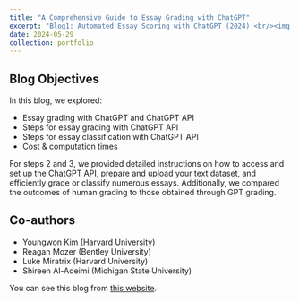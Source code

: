 ```yaml
---
title: "A Comprehensive Guide to Essay Grading with ChatGPT"
excerpt: "Blog1: Automated Essay Scoring with ChatGPT (2024) <br/><img src='/personal_page/images/automated-essay-scoring.png'>"
date: 2024-05-29
collection: portfolio
---
```


Blog Objectives
-----
In this blog, we explored:

- Essay grading with ChatGPT and ChatGPT API
- Steps for essay grading with ChatGPT API
- Steps for essay classification with ChatGPT API
- Cost & computation times

For steps 2 and 3, we provided detailed instructions on how to access and set up the ChatGPT API, prepare and upload your text dataset, and efficiently grade or classify numerous essays. Additionally, we compared the outcomes of human grading to those obtained through GPT grading.

Co-authors
-----
- Youngwon Kim (Harvard University)
- Reagan Mozer (Bentley University)
- Luke Miratrix (Harvard University)
-  Shireen Al-Adeimi (Michigan State University)

You can see this blog from [this website](https://cares-blog.gse.harvard.edu/post/essay-grading-with-chatgpt/).
